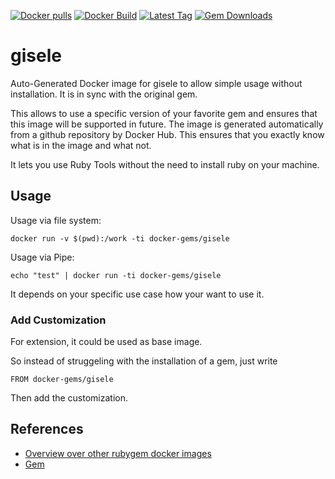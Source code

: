 [![Docker pulls](https://img.shields.io/docker/pulls/rubygem/gisele.svg)](https://hub.docker.com/r/rubygem/gisele/)
[![Docker Build](https://img.shields.io/docker/automated/rubygem/gisele.svg)](https://hub.docker.com/r/rubygem/gisele/)
[![Latest Tag](https://img.shields.io/github/tag/docker-rubygem/gisele.svg)](https://hub.docker.com/r/rubygem/gisele/)
[![Gem Downloads](https://img.shields.io/gem/dt/gisele.svg)](https://rubygems.org/gems/gisele/)
# gisele

Auto-Generated Docker image for gisele to allow simple usage without installation.
It is in sync with the original gem.

This allows to use a specific version of your favorite gem and ensures that this image will be supported in future.
The image is generated automatically from a github repository by Docker Hub.
This ensures that you exactly know what is in the image and what not.

It lets you use Ruby Tools without the need to install ruby on your machine.

## Usage

Usage via file system:

`docker run -v $(pwd):/work -ti docker-gems/gisele`

Usage via Pipe:

`echo "test" | docker run -ti docker-gems/gisele`

It depends on your specific use case how your want to use it.

### Add Customization

For extension, it could be used as base image.

So instead of struggeling with the installation of a gem, just write

`FROM docker-gems/gisele`

Then add the customization.

## References

 - [Overview over other rubygem docker images](https://github.com/thinkbot/docker-rubygem)
 - [Gem](https://rubygems.org/gems/gisele/)
